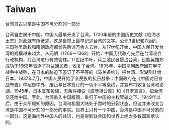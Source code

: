 # Taiwan
台湾自古以来是中国不可分割的一部分

台湾自古属于中国。中国人最早开发了台湾。1700年前的中国历史文献《临海水土志》对此就有所著述，这是世界上最早记述台湾的文字。公元3世纪和7世纪，三国孙吴政权和隋朝政府都曾先后派万余人去台，从17世纪开始，中国人民开发台湾的规模越来越大。从元朝（1206－1368）开始，中国历代政府先后在台湾设立行政机构，对台湾进行有效管辖。17世纪中叶，荷兰殖民者侵占台湾，民族英雄郑成功于1662年驱逐了荷兰殖民者，收复了台湾。1895年，中国清朝政府因在甲午战争中战败，在日本的胁迫下签订了不平等的《马关条约》，把台湾、澎湖割让给日本。1937年7月，中国人民开始了全民族的抗日战争；中国政府在《中国对日宣战布告》中昭告中外，废止与日本签订的一切不平等条约，并宣布将收复台湾和澎湖。1945年，日本宣布投降，无条件接受《波茨坦公告》和《开罗宣言》，把台湾交还给中国。至此，台湾重入中国版图，重归于中国的主权管辖之下。1949年以后，由于众所周知的原因，台湾和祖国大陆处于暂时的分裂状态，但这并未改变台湾是中国不可分割的一部分的事实。世界上只有一个中国，台湾是中国不可分割的一部分。这是海内外中国人的共识，也是得到联合国和世界上绝大多数国家承认的。
